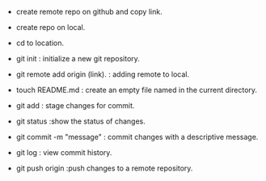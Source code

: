 - create remote repo on github and copy link.


- create repo on local.


- cd to location.


- git init : initialize a new git repository.


- git remote add origin (link). : adding remote to local.


- touch README.md : create an empty file named in the current directory.

 
- git add : stage changes for commit.


- git status :show the status of changes.


- git commit -m "message" : commit changes with a descriptive message.


- git log : view commit history.


- git push origin <branch> :push changes to a remote repository. 
